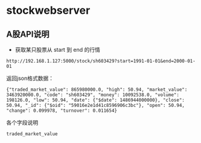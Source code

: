 # stockwebserver
## A股API说明

- 获取某只股票从 start 到 end 的行情
```
http://192.168.1.127:5000/stock/sh603429?start=1991-01-01&end=2000-01-01
```
返回json格式数据：
```
{"traded_market_value": 865980000.0, "high": 50.94, "market_value": 3463920000.0, "code": "sh603429", "money": 10092538.0, "volume": 198126.0, "low": 50.94, "date": {"$date": 1486944000000}, "close": 50.94, "_id": {"$oid": "59016e2e1d41c8596906c3bc"}, "open": 50.94, "change": 0.099978, "turnover": 0.011654}
```
各个字段说明
```
traded_market_value 

```